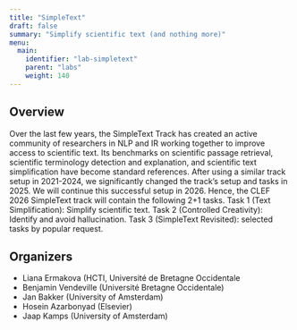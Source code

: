 ```yaml
---
title: "SimpleText"
draft: false
summary: "Simplify scientific text (and nothing more)"
menu:
  main:
    identifier: "lab-simpletext"
    parent: "labs"
    weight: 140
---
```


## Overview

Over the last few years, the SimpleText Track has created an active community of researchers in NLP and IR working together to improve access to scientific text. Its benchmarks on scientific passage retrieval, scientific terminology detection and explanation, and scientific text simplification have become standard references. After using a similar track setup in 2021-2024, we significantly changed the track’s setup and tasks in 2025. We will continue this successful setup in 2026. Hence, the CLEF 2026 SimpleText track will contain the following 2+1 tasks. Task 1 (Text Simplification): Simplify scientific text. Task 2 (Controlled Creativity): Identify and avoid hallucination. Task 3 (SimpleText Revisited): selected tasks by popular request.

## Organizers

- Liana Ermakova (HCTI, Université de Bretagne Occidentale
- Benjamin Vendeville (Université Bretagne Occidentale)
- Jan Bakker (University of Amsterdam)
- Hosein Azarbonyad (Elsevier)
- Jaap Kamps (University of Amsterdam)

